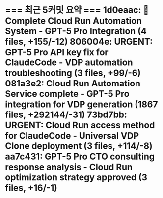 === 최근 5커밋 요약 ===
1d0eaac: 🚀 Complete Cloud Run Automation System - GPT-5 Pro Integration (4 files, +155/-12)
806004e: URGENT: GPT-5 Pro API key fix for ClaudeCode - VDP automation troubleshooting (3 files, +99/-6)
081a3e2: Cloud Run Automation Service complete - GPT-5 Pro integration for VDP generation (1867 files, +292144/-31)
73bd7bb: URGENT: Cloud Run access method for ClaudeCode - Universal VDP Clone deployment (3 files, +114/-8)
aa7c431: GPT-5 Pro CTO consulting response analysis - Cloud Run optimization strategy approved (3 files, +16/-1)
=======================
